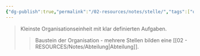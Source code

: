 ```yaml
---
{"dg-publish":true,"permalink":"/02-resources/notes/stelle/","tags":["organisation/aufbau"],"noteIcon":"","updated":"2025-08-26T16:35:24.636+02:00"}
---
```


>Kleinste Organisationseinheit mit klar definierten Aufgaben.
>>Baustein der Organisation - mehrere Stellen bilden eine [[02 - RESOURCES/Notes/Abteilung\|Abteilung]].